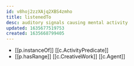 ```yaml
---
id: v8hoj2zzXAjq2XBS4zmho
title: listenedTo
desc: auditory signals causing mental activity
updated: 1635677519753
created: 1635668799405
---
```


- [[p.instanceOf]] [[c.ActivityPredicate]]
- [[p.hasRange]] [[c.CreativeWork]] [[c.Agent]]

